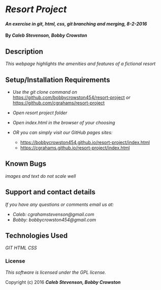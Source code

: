 # _Resort Project_

#### _An exercise in git, html, css, git branching and merging, 8-2-2016_

#### By _**Caleb Stevenson, Bobby Crowston**_

## Description

_This webpage highlights the amenities and features of a fictional resort_

## Setup/Installation Requirements

* _Use the git clone command on_ https://github.com/bobbycrowston454/resort-project
_or_
https://github.com/cgrahams/resort-project
* _Open resort project folder_
* _Open index.html in the browser of your choosing_

* _OR you can simply visit our GitHub pages sites:_
  * https://bobbycrowston454.github.io/resort-project/index.html
  * https://cgrahams.github.io/resort-project/index.html

## Known Bugs

_images and text do not scale well_

## Support and contact details

_If you have any questions or comments email us at:_
* _Caleb: cgrahamstevenson@gmail.com_
* _Bobby: bobbycrowston454@gmail.com_

## Technologies Used

_GIT
  HTML
  CSS_

### License

*This software is licensed under the GPL license.*

Copyright (c) 2016 **_Caleb Stevenson, Bobby Crowston_**
